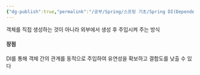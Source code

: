 ```yaml
---
{"dg-publish":true,"permalink":"/공부/Spring/스프링 기초/Spring DI(Dependency Injection)/","dgPassFrontmatter":true}
---
```



객체를 직접 생성하는 것이 아니라 외부에서 생성 후 주입시켜 주는 방식

#### 장점
DI를 통해 객체 간의 관계를 동적으로 주입하여 유연성을 확보하고 결합도를 낮출 수 있다